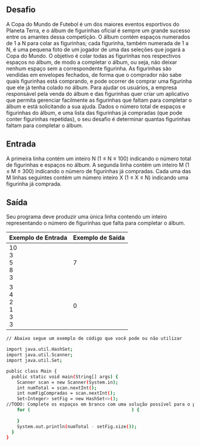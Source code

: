 ## Desafio

A Copa do Mundo de Futebol é um dos maiores eventos esportivos do Planeta Terra, e o álbum de figurinhas oficial é sempre um grande sucesso entre os amantes dessa competição. O álbum contém espaços numerados de 1 a N para colar as figurinhas; cada figurinha, também numerada de 1 a N, é uma pequena foto de um jogador de uma das seleções que jogará a Copa do Mundo. O objetivo é colar todas as figurinhas nos respectivos espaços no álbum, de modo a completar o álbum, ou seja, não deixar nenhum espaço sem a correspondente figurinha.
As figurinhas são vendidas em envelopes fechados, de forma que o comprador não sabe quais figurinhas está comprando, e pode ocorrer de comprar uma figurinha que ele já tenha colado no álbum.
Para ajudar os usuários, a empresa responsável pela venda do álbum e das figurinhas quer criar um aplicativo que permita gerenciar facilmente as figurinhas que faltam para completar o álbum e está solicitando a sua ajuda.
Dados o número total de espaços e figurinhas do álbum, e uma lista das figurinhas já compradas (que pode conter figurinhas repetidas), o seu desafio é determinar quantas figurinhas faltam para completar o álbum.

## Entrada

A primeira linha contém um inteiro N (1 ≤ N ≤ 100) indicando o número total de figurinhas e espaços no álbum. A segunda linha contém um inteiro M (1 ≤ M ≤ 300) indicando o número de figurinhas já compradas. Cada uma das M linhas seguintes contém um número inteiro X (1 ≤ X ≤ N) indicando uma figurinha já comprada.

## Saída

Seu programa deve produzir uma única linha contendo um inteiro representando o número de figurinhas que falta para completar o álbum.

| Exemplo de Entrada | Exemplo de Saída|
| ---|--- |
| 10<br>3<br>5<br>8<br>3 | 7 |
| 3<br>4<br>2<br>1<br>3<br>3 | 0 |


```bash
// Abaixo segue um exemplo de código que você pode ou não utilizar

import java.util.HashSet;
import java.util.Scanner;
import java.util.Set;

public class Main {
  public static void main(String[] args) {
    Scanner scan = new Scanner(System.in);
    int numTotal = scan.nextInt();
    int numFigCompradas = scan.nextInt();
    Set<Integer> setFig = new HashSet<>();
//TODO: Complete os espaços em branco com uma solução possível para o problema
    for (                                      ) {
      
    }
    System.out.println(numTotal - setFig.size());
  }
}


```
